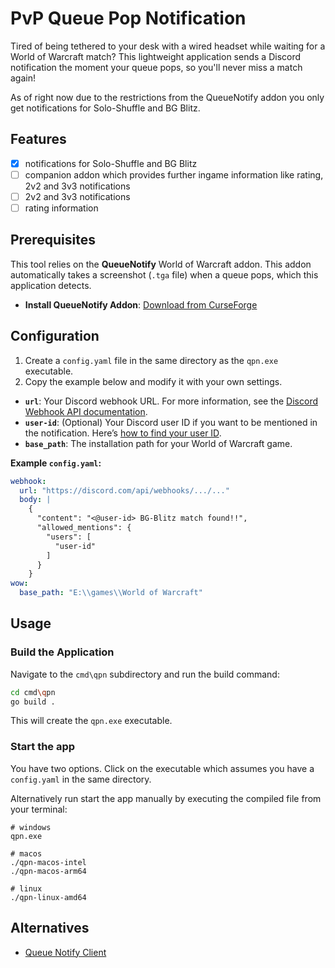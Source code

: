 # PvP Queue Pop Notification

Tired of being tethered to your desk with a wired headset while waiting for a World of Warcraft match? This lightweight application sends a Discord notification the moment your queue pops, so you'll never miss a match again!

As of right now due to the restrictions from the QueueNotify addon you only get notifications for Solo-Shuffle and BG Blitz.

## Features

- [x] notifications for Solo-Shuffle and BG Blitz
- [ ] companion addon which provides further ingame information like rating, 2v2 and 3v3 notifications
- [ ] 2v2 and 3v3 notifications
- [ ] rating information

## Prerequisites

This tool relies on the **QueueNotify** World of Warcraft addon. This addon automatically takes a screenshot (`.tga` file) when a queue pops, which this application detects.

- **Install QueueNotify Addon**: [Download from CurseForge](https://www.curseforge.com/wow/addons/queuenotify)

## Configuration

1.  Create a `config.yaml` file in the same directory as the `qpn.exe` executable.
2.  Copy the example below and modify it with your own settings.

-   **`url`**: Your Discord webhook URL. For more information, see the [Discord Webhook API documentation](https://discord.com/developers/docs/resources/webhook).
-   **`user-id`**: (Optional) Your Discord user ID if you want to be mentioned in the notification. Here’s [how to find your user ID](https://support.discord.com/hc/en-us/articles/206346498-Where-can-I-find-my-User-Server-Message-ID).
-   **`base_path`**: The installation path for your World of Warcraft game.

**Example `config.yaml`:**
```yaml
webhook:
  url: "https://discord.com/api/webhooks/.../..."
  body: |
    {
      "content": "<@user-id> BG-Blitz match found!!",
      "allowed_mentions": {
        "users": [
          "user-id"
        ]
      }
    }
wow:
  base_path: "E:\\games\\World of Warcraft"
```

## Usage

### Build the Application
Navigate to the `cmd\qpn` subdirectory and run the build command:
```sh
cd cmd\qpn
go build .
```
This will create the `qpn.exe` executable.

### Start the app
You have two options. Click on the executable which assumes you have a `config.yaml` in the same directory.

Alternatively run start the app manually by executing the compiled file from your terminal:
```
# windows
qpn.exe 

# macos
./qpn-macos-intel 
./qpn-macos-arm64

# linux
./qpn-linux-amd64
```

## Alternatives
* [Queue Notify Client](https://github.com/rudikiaz/queue-notify-client)
 

